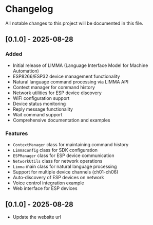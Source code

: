 # Changelog

All notable changes to this project will be documented in this file.

## [0.1.0] - 2025-08-28

### Added
- Initial release of LIMMA (Language Interface Model for Machine Automation)
- ESP8266/ESP32 device management functionality
- Natural language command processing via LIMMA API
- Context manager for command history
- Network utilities for ESP device discovery
- WiFi configuration support
- Device status monitoring
- Reply message functionality
- Wait command support
- Comprehensive documentation and examples

### Features
- `ContextManager` class for maintaining command history
- `LimmaConfig` class for SDK configuration
- `ESPManager` class for ESP device communication
- `NetworkUtils` class for network operations
- `Limma` main class for natural language processing
- Support for multiple device channels (ch01-ch06)
- Auto-discovery of ESP devices on network
- Voice control integration example
- Web interface for ESP devices


## [0.1.0] - 2025-08-28

- Update the website url